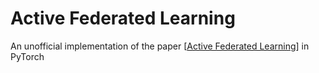 ﻿# Active Federated Learning
An unofficial implementation of the paper [[Active Federated Learning](https://arxiv.org/pdf/1909.12641.pdf)] in PyTorch




